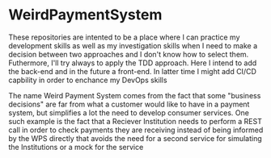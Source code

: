 # WeirdPaymentSystem

These repositories are intented to be a place where I can practice my development skills as well as my investigation skills when I need to make a decision between two approaches and I don't know how to select them. Futhermore, I'll try always to apply the TDD approach. Here I intend to add the back-end and in the future a front-end. In latter time I might add CI/CD capbility in order to enchance my DevOps skills

The name Weird Payment System comes from the fact that some "business decisions" are far from what a customer would like to have in a payment system, but simplifies a lot the need to develop consumer services. One such example is the fact that a Reciever Institution needs to perform a REST call in order to check payments they are receiving instead of being informed by the WPS directly that avoids the need for a second service for simulating the Institutions or a mock for the service
